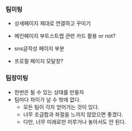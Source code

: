 ### 팀미팅

- 상세페이지 제대로 연결하고 꾸미기
- 메인페이지 부트스트랩 관련 카드 활용 or not?
- sns글작성 페이지 부분

- 프로필 페이지 모달창?



### 팀장미팅

- 한번은 될 수 있는 상태를 만들자
- 팀마다 차이가 날 수 밖에 없다. 
  - 모든 팀이 각자 얻어가는 것이 있다. 
  - 너무 조급함과 좌절을 느끼지 않았으면 좋겠다. 
  - 다만, 너무 미래로만 미루거나 놓아서도 안 된다.



